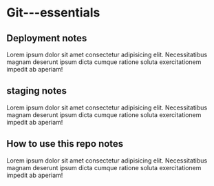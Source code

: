# Git---essentials

## Deployment notes
Lorem ipsum dolor sit amet consectetur adipisicing elit. Necessitatibus magnam deserunt ipsum dicta cumque ratione soluta exercitationem impedit ab aperiam!

## staging notes
Lorem ipsum dolor sit amet consectetur adipisicing elit. Necessitatibus magnam deserunt ipsum dicta cumque ratione soluta exercitationem impedit ab aperiam!

## How to use this repo notes
Lorem ipsum dolor sit amet consectetur adipisicing elit. Necessitatibus magnam deserunt ipsum dicta cumque ratione soluta exercitationem impedit ab aperiam!
